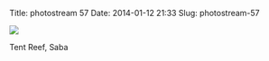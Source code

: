 Title: photostream 57
Date: 2014-01-12 21:33
Slug: photostream-57

[![](http://martinfowler.com/photos/57.jpg)](http://martinfowler.com/photos/57.html)

</p>

</p>

Tent Reef, Saba

</p>

